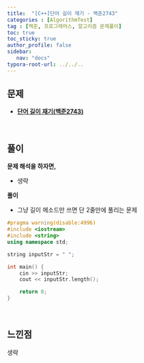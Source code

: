 ```yaml
---
title:  "[C++]단어 길이 재기 - 백준2743"
categories : [AlgorithmTest]
tag : [백준, 프로그래머스, 알고리즘 문제풀이]
toc: true
toc_sticky: true
author_profile: false
sidebar:
   nav: "docs"
typora-root-url: ../../..
---
```




## 문제

* **[단어 길이 재기(백준2743)](https://www.acmicpc.net/problem/2743)**

<br>

## 풀이

**문제 해석을 하자면,**

* 생략



**풀이**

* 그냥 길이 메소드만 쓰면 단 2줄만에 풀리는 문제
  




```c++
#pragma warning(disable:4996)
#include <iostream>
#include <string>
using namespace std;

string inputStr = " ";

int main() {
	cin >> inputStr;
	cout << inputStr.length();

	return 0;
}

```

<br>

## 느낀점

생략
